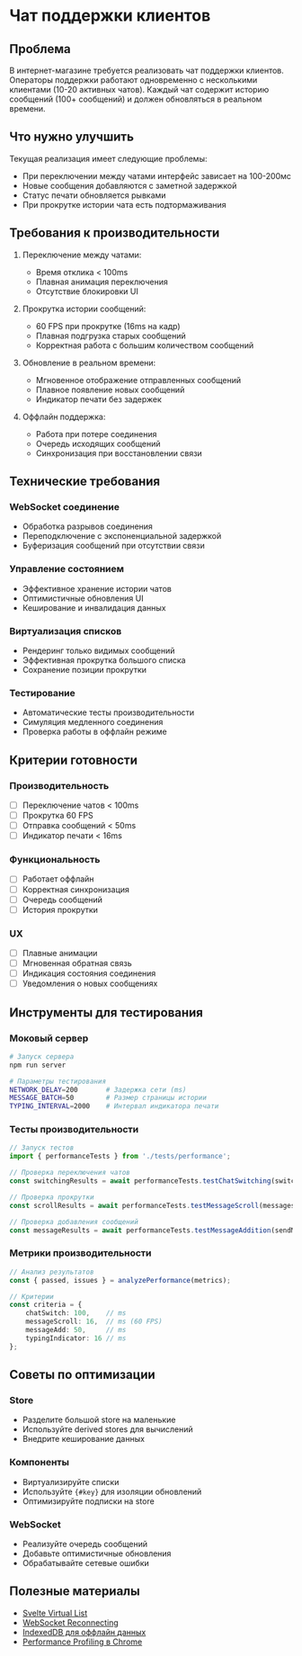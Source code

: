 # Чат поддержки клиентов

## Проблема
В интернет-магазине требуется реализовать чат поддержки клиентов. Операторы поддержки работают одновременно с несколькими клиентами (10-20 активных чатов). Каждый чат содержит историю сообщений (100+ сообщений) и должен обновляться в реальном времени.

## Что нужно улучшить
Текущая реализация имеет следующие проблемы:
- При переключении между чатами интерфейс зависает на 100-200мс
- Новые сообщения добавляются с заметной задержкой
- Статус печати обновляется рывками
- При прокрутке истории чата есть подтормаживания

## Требования к производительности
1. Переключение между чатами:
   - Время отклика < 100ms
   - Плавная анимация переключения
   - Отсутствие блокировки UI

2. Прокрутка истории сообщений:
   - 60 FPS при прокрутке (16ms на кадр)
   - Плавная подгрузка старых сообщений
   - Корректная работа с большим количеством сообщений

3. Обновление в реальном времени:
   - Мгновенное отображение отправленных сообщений
   - Плавное появление новых сообщений
   - Индикатор печати без задержек

4. Оффлайн поддержка:
   - Работа при потере соединения
   - Очередь исходящих сообщений
   - Синхронизация при восстановлении связи

## Технические требования

### WebSocket соединение
- Обработка разрывов соединения
- Переподключение с экспоненциальной задержкой
- Буферизация сообщений при отсутствии связи

### Управление состоянием
- Эффективное хранение истории чатов
- Оптимистичные обновления UI
- Кеширование и инвалидация данных

### Виртуализация списков
- Рендеринг только видимых сообщений
- Эффективная прокрутка большого списка
- Сохранение позиции прокрутки

### Тестирование
- Автоматические тесты производительности
- Симуляция медленного соединения
- Проверка работы в оффлайн режиме

## Критерии готовности

### Производительность
- [ ] Переключение чатов < 100ms
- [ ] Прокрутка 60 FPS
- [ ] Отправка сообщений < 50ms
- [ ] Индикатор печати < 16ms

### Функциональность
- [ ] Работает оффлайн
- [ ] Корректная синхронизация
- [ ] Очередь сообщений
- [ ] История прокрутки

### UX
- [ ] Плавные анимации
- [ ] Мгновенная обратная связь
- [ ] Индикация состояния соединения
- [ ] Уведомления о новых сообщениях

## Инструменты для тестирования

### Моковый сервер
```bash
# Запуск сервера
npm run server

# Параметры тестирования
NETWORK_DELAY=200       # Задержка сети (ms)
MESSAGE_BATCH=50        # Размер страницы истории
TYPING_INTERVAL=2000    # Интервал индикатора печати
```

### Тесты производительности
```typescript
// Запуск тестов
import { performanceTests } from './tests/performance';

// Проверка переключения чатов
const switchingResults = await performanceTests.testChatSwitching(switchChat);

// Проверка прокрутки
const scrollResults = await performanceTests.testMessageScroll(messagesList);

// Проверка добавления сообщений
const messageResults = await performanceTests.testMessageAddition(sendMessage);
```

### Метрики производительности
```typescript
// Анализ результатов
const { passed, issues } = analyzePerformance(metrics);

// Критерии
const criteria = {
    chatSwitch: 100,    // ms
    messageScroll: 16,  // ms (60 FPS)
    messageAdd: 50,     // ms
    typingIndicator: 16 // ms
};
```

## Советы по оптимизации

### Store
- Разделите большой store на маленькие
- Используйте derived stores для вычислений
- Внедрите кеширование данных

### Компоненты
- Виртуализируйте списки
- Используйте `{#key}` для изоляции обновлений
- Оптимизируйте подписки на store

### WebSocket
- Реализуйте очередь сообщений
- Добавьте оптимистичные обновления
- Обрабатывайте сетевые ошибки

## Полезные материалы
- [Svelte Virtual List](https://github.com/sveltejs/svelte-virtual-list)
- [WebSocket Reconnecting](https://github.com/pladaria/reconnecting-websocket)
- [IndexedDB для оффлайн данных](https://developer.mozilla.org/en-US/docs/Web/API/IndexedDB_API)
- [Performance Profiling в Chrome](https://developer.chrome.com/docs/devtools/performance/)
